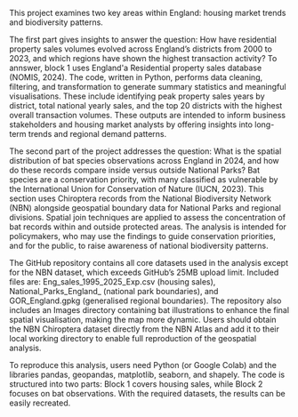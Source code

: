 
This project examines two key areas within England: housing market trends and biodiversity patterns.

The first part gives insights to answer the question: How have residential property sales volumes evolved across England’s districts from 2000 to 2023, and which regions have shown the highest transaction activity? To annswer, block 1 uses England'a Residential property sales database (NOMIS, 2024). The code, written in Python, performs data cleaning, filtering, and transformation to generate summary statistics and meaningful visualisations. These include identifying peak property sales years by district, total national yearly sales, and the top 20 districts with the highest overall transaction volumes. These outputs are intended to inform business stakeholders and housing market analysts by offering insights into long-term trends and regional demand patterns.

The second part of the project addresses the question: What is the spatial distribution of bat species observations across England in 2024, and how do these records compare inside versus outside National Parks? Bat species are a conservation priority, with many classified as vulnerable by the International Union for Conservation of Nature (IUCN, 2023). This section uses Chiroptera records from the National Biodiversity Network (NBN) alongside geospatial boundary data for National Parks and regional divisions. Spatial join techniques are applied to assess the concentration of bat records within and outside protected areas. The analysis is intended for policymakers, who may use the findings to guide conservation priorities, and for the public, to raise awareness of national biodiversity patterns.

The GitHub repository contains all core datasets used in the analysis except for the NBN dataset, which exceeds GitHub’s 25MB upload limit. Included files are: Eng_sales_1995_2025_Exp.csv (housing sales), National_Parks_England_ (national park boundaries), and GOR_England.gpkg (generalised regional boundaries). The repository also includes an Images directory containing bat illustrations to enhance the final spatial visualisation, making the map more dynamic. Users should obtain the NBN Chiroptera dataset directly from the NBN Atlas and add it to their local working directory to enable full reproduction of the geospatial analysis.

To reproduce this analysis, users need Python (or Google Colab) and the libraries pandas, geopandas, matplotlib, seaborn, and shapely. The code is structured into two parts: Block 1 covers housing sales, while Block 2 focuses on bat observations. With the required datasets, the results can be easily recreated.
